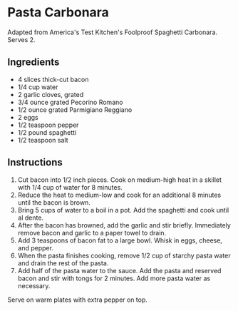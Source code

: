 # Pasta Carbonara

Adapted from America's Test Kitchen's Foolproof Spaghetti Carbonara. Serves 2.

## Ingredients

- 4 slices thick-cut bacon
- 1/4 cup water
- 2 garlic cloves, grated
- 3/4 ounce grated Pecorino Romano
- 1/2 ounce grated Parmigiano Reggiano
- 2 eggs
- 1/2 teaspoon pepper
- 1/2 pound spaghetti
- 1/2 teaspoon salt

## Instructions

1. Cut bacon into 1/2 inch pieces. Cook on medium-high heat in a skillet with 1/4 cup of water for 8 minutes.
2. Reduce the heat to medium-low and cook for an additional 8 minutes until the bacon is brown.
3. Bring 5 cups of water to a boil in a pot. Add the spaghetti and cook until al dente.
4. After the bacon has browned, add the garlic and stir briefly. Immediately remove bacon and garlic to a paper towel to drain.
5. Add 3 teaspoons of bacon fat to a large bowl. Whisk in eggs, cheese, and pepper.
6. When the pasta finishes cooking, remove 1/2 cup of starchy pasta water and drain the rest of the pasta.
7. Add half of the pasta water to the sauce. Add the pasta and reserved bacon and stir with tongs for 2 minutes. Add more pasta water as necessary.

Serve on warm plates with extra pepper on top.

